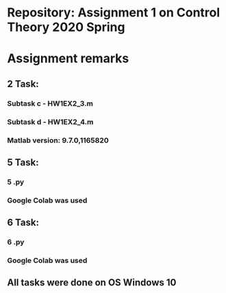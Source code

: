 # Repository: Assignment 1 on Control Theory 2020 Spring

# Assignment remarks

## 2 Task:
### Subtask c - HW1EX2_3.m
### Subtask d - HW1EX2_4.m
### Matlab version: 9.7.0,1165820

## 5 Task:
### 5 .py
### Google Colab was used

## 6 Task:
### 6 .py
### Google Colab was used

## All tasks were done on OS Windows 10
